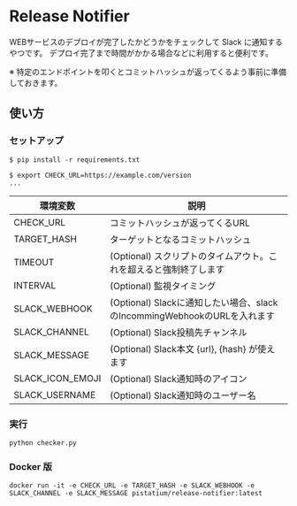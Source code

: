 # Release Notifier

WEBサービスのデプロイが完了したかどうかをチェックして Slack に通知するやつです。
デプロイ完了まで時間がかかる場合などに利用すると便利です。  

※ 特定のエンドポイントを叩くとコミットハッシュが返ってくるよう事前に準備しておきます。

## 使い方

### セットアップ

```
$ pip install -r requirements.txt

$ export CHECK_URL=https://example.com/version
...
```

| 環境変数 | 説明 |
|---|---|
|CHECK_URL | コミットハッシュが返ってくるURL |
|TARGET_HASH| ターゲットとなるコミットハッシュ|
| TIMEOUT | (Optional) スクリプトのタイムアウト。これを超えると強制終了します |
| INTERVAL | (Optional) 監視タイミング |
| SLACK_WEBHOOK | (Optional) Slackに通知したい場合、slackのIncommingWebhookのURLを入れます |
| SLACK_CHANNEL | (Optional) Slack投稿先チャンネル |
| SLACK_MESSAGE | (Optional) Slack本文 {url}, {hash} が使えます |
| SLACK_ICON_EMOJI | (Optional) Slack通知時のアイコン |
| SLACK_USERNAME | (Optional) Slack通知時のユーザー名 |

### 実行

```
python checker.py
```

### Docker 版

```
docker run -it -e CHECK_URL -e TARGET_HASH -e SLACK_WEBHOOK -e SLACK_CHANNEL -e SLACK_MESSAGE pistatium/release-notifier:latest
```
